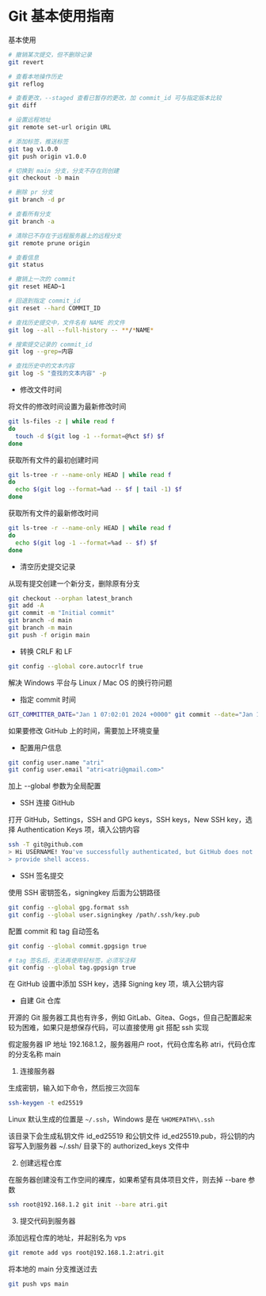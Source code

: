 # Git 基本使用指南

基本使用

```sh
# 撤销某次提交，但不删除记录
git revert

# 查看本地操作历史
git reflog

# 查看更改，--staged 查看已暂存的更改，加 commit_id 可与指定版本比较
git diff

# 设置远程地址
git remote set-url origin URL

# 添加标签，推送标签
git tag v1.0.0
git push origin v1.0.0

# 切换到 main 分支，分支不存在则创建
git checkout -b main

# 删除 pr 分支
git branch -d pr

# 查看所有分支
git branch -a

# 清除已不存在于远程服务器上的远程分支
git remote prune origin

# 查看信息
git status

# 撤销上一次的 commit
git reset HEAD~1

# 回退到指定 commit_id
git reset --hard COMMIT_ID

# 查找历史提交中，文件名有 NAME 的文件
git log --all --full-history -- **/*NAME*

# 搜索提交记录的 commit_id
git log --grep=内容

# 查找历史中的文本内容
git log -S "查找的文本内容" -p
```

- 修改文件时间

将文件的修改时间设置为最新修改时间

```sh
git ls-files -z | while read f
do
  touch -d $(git log -1 --format=@%ct $f) $f
done
```

获取所有文件的最初创建时间

```sh
git ls-tree -r --name-only HEAD | while read f
do
  echo $(git log --format=%ad -- $f | tail -1) $f
done
```

获取所有文件的最新修改时间

```sh
git ls-tree -r --name-only HEAD | while read f
do
  echo $(git log -1 --format=%ad -- $f) $f
done
```

- 清空历史提交记录

从现有提交创建一个新分支，删除原有分支

```sh
git checkout --orphan latest_branch
git add -A
git commit -m "Initial commit"
git branch -d main
git branch -m main
git push -f origin main
```

- 转换 CRLF 和 LF

```sh
git config --global core.autocrlf true
```

解决 Windows 平台与 Linux / Mac OS 的换行符问题

- 指定 commit 时间

```sh
GIT_COMMITTER_DATE="Jan 1 07:02:01 2024 +0000" git commit --date="Jan 1 07:02:01 2024 +0000" -m "Initial commit"
```

如果要修改 GitHub 上的时间，需要加上环境变量

- 配置用户信息

```sh
git config user.name "atri"
git config user.email "atri<atri@gmail.com>"
```

加上 --global 参数为全局配置

- SSH 连接 GitHub

打开 GitHub，Settings，SSH and GPG keys，SSH keys，New SSH key，选择 Authentication Keys 项，填入公钥内容

```sh
ssh -T git@github.com
> Hi USERNAME! You've successfully authenticated, but GitHub does not
> provide shell access.
```

- SSH 签名提交

使用 SSH 密钥签名，signingkey 后面为公钥路径

```sh
git config --global gpg.format ssh
git config --global user.signingkey /path/.ssh/key.pub
```

配置 commit 和 tag 自动签名

```sh
git config --global commit.gpgsign true

# tag 签名后，无法再使用轻标签，必须写注释
git config --global tag.gpgsign true
```

在 GitHub 设置中添加 SSH key，选择 Signing key 项，填入公钥内容

- 自建 Git 仓库

开源的 Git 服务器工具也有许多，例如 GitLab、Gitea、Gogs，但自己配置起来较为困难，如果只是想保存代码，可以直接使用 git 搭配 ssh 实现

假定服务器 IP 地址 192.168.1.2，服务器用户 root，代码仓库名称 atri，代码仓库的分支名称 main

1. 连接服务器

生成密钥，输入如下命令，然后按三次回车

```sh
ssh-keygen -t ed25519
```

Linux 默认生成的位置是 `~/.ssh`，Windows 是在 `%HOMEPATH%\.ssh`

该目录下会生成私钥文件 id_ed25519 和公钥文件 id_ed25519.pub，将公钥的内容写入到服务器 ~/.ssh/ 目录下的 authorized_keys 文件中

2. 创建远程仓库

在服务器创建没有工作空间的裸库，如果希望有具体项目文件，则去掉 --bare 参数

```sh
ssh root@192.168.1.2 git init --bare atri.git
```

3. 提交代码到服务器

添加远程仓库的地址，并起别名为 vps

```sh
git remote add vps root@192.168.1.2:atri.git
```

将本地的 main 分支推送过去

```sh
git push vps main
```
